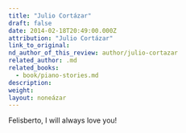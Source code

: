 ```yaml
---
title: "Julio Cortázar"
draft: false
date: 2014-02-18T20:49:00.000Z
attribution: "Julio Cortázar"
link_to_original:
nd_author_of_this_review: author/julio-cortazar
related_author: .md
related_books:
  - book/piano-stories.md
description:
weight:
layout: noneázar
---
```

Felisberto, I will always love you!

